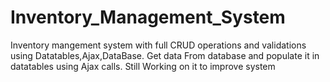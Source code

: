 # Inventory_Management_System
Inventory mangement system with full CRUD operations and validations using Datatables,Ajax,DataBase. Get data From database and populate it in datatables using Ajax calls. Still Working on it to improve system
